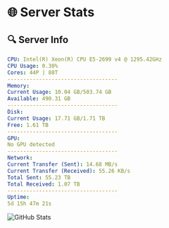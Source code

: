 # 🌐 Server Stats
## 🔍 Server Info
```yaml
CPU: Intel(R) Xeon(R) CPU E5-2699 v4 @ 1295.42GHz
CPU Usage: 0.30%
Cores: 44P | 88T
-----------------------------------
Memory:
Current Usage: 10.04 GB/503.74 GB
Available: 490.31 GB
-----------------------------------
Disk:
Current Usage: 17.71 GB/1.71 TB
Free: 1.61 TB
-----------------------------------
GPU:
No GPU detected
-----------------------------------
Network:
Current Transfer (Sent): 14.68 MB/s
Current Transfer (Received): 55.26 KB/s
Total Sent: 55.23 TB
Total Received: 1.07 TB
-----------------------------------
Uptime:
5d 15h 47m 21s
```
![GitHub Stats](https://img.shields.io/badge/Updated-2025-02-13_14:30:39-blue)
